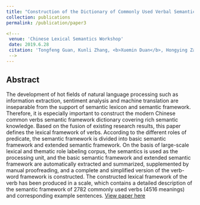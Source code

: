 ```yaml
---
title: "Construction of the Dictionary of Commonly Used Verbal Semantic Frameworks in Modern Chinese"
collection: publications
permalink: /publication/paper3

<!---
 venue: 'Chinese Lexical Semantics Workshop' 
 date: 2019.6.28 
 citation: 'Tongfeng Guan, Kunli Zhang, <b>Xuemin Duan</b>, Hongying Zan, and Zhifang Sui. <i>Chinese Lexical Semantics Workshop</i>. <b>CLSW 2019</b>.'
 -->
---
```


## Abstract
The development of hot fields of natural language processing such as information extraction, sentiment analysis and machine translation are inseparable from the support of semantic lexicon and semantic framework. Therefore, it is especially important to construct the modern Chinese common verbs semantic framework dictionary covering rich semantic knowledge. Based on the fusion of existing research results, this paper defines the lexical framework of verbs. According to the different roles of predicate, the semantic framework is divided into basic semantic framework and extended semantic framework. On the basis of large-scale lexical and thematic role labeling corpus, the semantics is used as the processing unit, and the basic semantic framework and extended semantic framework are automatically extracted and summarized, supplemented by manual proofreading, and a complete and simplified version of the verb-word framework is constructed. The constructed lexical framework of the verb has been produced in a scale, which contains a detailed
description of the semantic framework of 2782 commonly used verbs (4516 meanings) and corresponding example sentences.
[View paper here](http://xuemduan.github.io/files/paper3.pdf)




